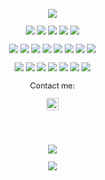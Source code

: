 <p align="center">
  <a href="https://github.com/AntonBangoura"><img src="https://readme-typing-svg.herokuapp.com?lines=Bonjour,+Привет,+Hello,;I'm+Anton,;I+love+cloud+security,;I+love+architecture;I+love+tea;I+love+chess;I+love+running;&&center=true&width=500&height=50"></a>
</p>

<p>
<div align="center">
<img src="https://img.shields.io/badge/Terraform-FFFFFF.svg?style=for-the-badge&logo=terraform&logoColor=purple">
  <img src="https://img.shields.io/badge/AWS-%23181717.svg?style=for-the-badge&logo=amazonaws&logoColor=F7E017">	
  <img src="https://img.shields.io/badge/Vim-green.svg?style=for-the-badge&logo=vim&logoColor=purple">
    <img src="https://img.shields.io/badge/Bash-000000.svg?style=for-the-badge&logo=shell&logoColor=green">
  <img src="https://img.shields.io/badge/JavaScript-000000.svg?style=for-the-badge&logo=javascript&logoColor=F7E017">

</div>
</p>

<p>
<div align="center">
  <img src="https://img.shields.io/badge/Ansible-black?style=for-the-badge&logo=ansible&logoColor=white">
  <img src="https://img.shields.io/badge/React-005571?style=for-the-badge&logo=react&logoColor=white">
  <img src="https://img.shields.io/badge/CSS-2465F1.svg?style=for-the-badge&logo=CSS3&logoColor=white">
  <img src="https://img.shields.io/badge/HTML5-F26624.svg?style=for-the-badge&logo=html5&logoColor=white">
    <img src="https://img.shields.io/badge/Gitlab-%23026AA7.svg?style=for-the-badge&logo=gitlab&logoColor=white">
  <img src="https://img.shields.io/badge/Openai-%23121011.svg?style=for-the-badge&logo=openai&logoColor=white">
  <img src="https://img.shields.io/badge/Git-%23F05033.svg?style=for-the-badge&logo=git&logoColor=white">
  <img src="https://img.shields.io/badge/Python-3670A0?style=for-the-badge&logo=python&logoColor=ffdd54">
</div>
</p>

<p>
<div align="center">
  <img src="https://img.shields.io/badge/Node.js-green.svg?style=for-the-badge&logo=node.js&logoColor=black">
  <img src="https://img.shields.io/badge/Atlassian-%23121011.svg?style=for-the-badge&logo=Atlassian&logoColor=white">
  <img src="https://img.shields.io/badge/Cisco-%23026AA7.svg?style=for-the-badge&logo=Cisco&logoColor=white">
  <img src="https://img.shields.io/badge/Azure-2684FF.svg?style=for-the-badge&logo=Microsoft&logoColor=white">
  <img src="https://img.shields.io/badge/Visual%20Studio%20Code-0078d7.svg?style=for-the-badge&logo=visual-studio-code&logoColor=white">
  <img src="https://img.shields.io/badge/-Stackoverflow-FE7A16?style=for-the-badge&logo=stack-overflow&logoColor=white">
  <img src="https://img.shields.io/badge/-Linux-black?style=for-the-badge&logo=linux&logoColor=yellow">


</div>
</p>


<p align="center">Contact me:</p>
<p align="center">
	<a href="https://ua.linkedin.com/in/anton-bangoura-68a2151a2" rel="nofollow">
  		<img alt="Anton Bangoura's LinkedIn" width="22px" src="https://raw.githubusercontent.com/peterthehan/peterthehan/master/assets/linkedin.svg" style="max-width: 100%;">
	</a>
</div>
</p>


<br/>

<br>



<p align="center"><img src=https://github-readme-streak-stats.herokuapp.com?user=antonbangoura&theme=neon-palenight&hide_border=true)></p>
<p align="center"><img src="https://profile-counter.glitch.me/{AntonBangoura}/count.svg"></p>


